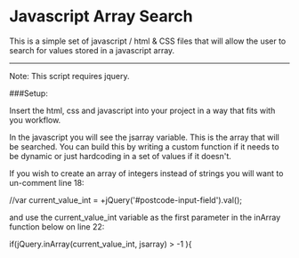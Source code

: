 Javascript Array Search
=========================

This is a simple set of javascript / html & CSS files that will allow the user to search for values stored in a javascript array.

--------------------------------------------------------------------------------

Note: This script requires jquery.

###Setup:

Insert the html, css and javascript into your project in a way that fits with you workflow. 

In the javascript you will see the jsarray variable. This is the array that will be searched. You can build this by writing a custom function if it needs to be dynamic or just hardcoding in a set of values if it doesn't.

If you wish to create an array of integers instead of strings you will want to un-comment line 18:

//var current_value_int = +jQuery('#postcode-input-field').val();

and use the current_value_int variable as the first parameter in the inArray function below on line 22:

if(jQuery.inArray(current_value_int, jsarray) > -1 ){

